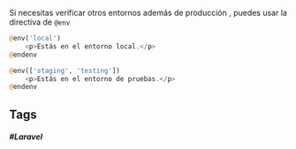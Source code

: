 Si necesitas veríficar otros entornos además de producción , puedes usar la directiva de `@env`

```php
@env('local')
    <p>Estás en el entorno local.</p>
@endenv

@env(['staging', 'testing'])
    <p>Estás en el entorno de pruebas.</p>
@endenv
```

## Tags

##### #Laravel